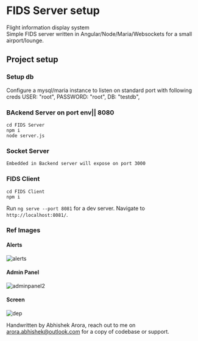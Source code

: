 # FIDS Server setup 
Flight information display system  
Simple FIDS server written in Angular/Node/Maria/Websockets for a small airport/lounge.


## Project setup
### Setup db 
Configure  a mysql/maria instance to listen on standard port with following creds
USER: "root",
PASSWORD: "root",
DB: "testdb",


### BAckend  Server on port env|| 8080
```
cd FIDS Server
npm i 
node server.js
```

### Socket  Server
```
Embedded in Backend server will expose on port 3000
```


### FIDS Client
```
cd FIDS Client
npm i
```
Run `ng serve --port 8081` for a dev server. Navigate to `http://localhost:8081/`.

### Ref Images

#### Alerts

![alerts](https://github.com/bhishekarora/FIDS/assets/11346102/627019fe-b943-466f-abb8-18b9dcc0f86f)

#### Admin Panel
![adminpanel2](https://github.com/bhishekarora/FIDS/assets/11346102/3a2e9d6f-4d56-4f70-8dca-e1dee0e2d846)

#### Screen

![dep](https://github.com/bhishekarora/FIDS/assets/11346102/1adefdf7-6ea3-4e86-9c00-a28d015612a4)

Handwritten by Abhishek Arora, reach out to me on arora.abhishek@outlook.com for a copy of codebase or support.
